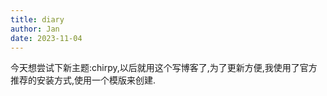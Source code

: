 ```yaml
---
title: diary
author: Jan
date: 2023-11-04
---
```




今天想尝试下新主题:chirpy,以后就用这个写博客了,为了更新方便,我使用了官方推荐的安装方式,使用一个模版来创建.

